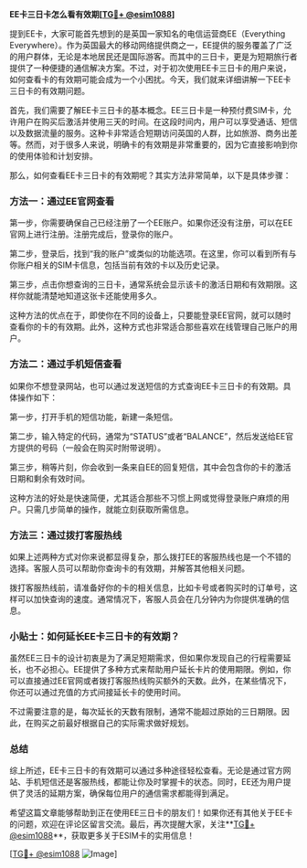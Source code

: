 **EE卡三日卡怎么看有效期[[TG💪+ @esim1088](https://t.me/s/esim1088)]**

提到EE卡，大家可能首先想到的是英国一家知名的电信运营商EE（Everything Everywhere）。作为英国最大的移动网络提供商之一，EE提供的服务覆盖了广泛的用户群体，无论是本地居民还是国际游客。而其中的三日卡，更是为短期旅行者提供了一种便捷的通信解决方案。不过，对于初次使用EE卡三日卡的用户来说，如何查看卡的有效期可能会成为一个小困扰。今天，我们就来详细讲解一下EE卡三日卡的有效期问题。

首先，我们需要了解EE卡三日卡的基本概念。EE三日卡是一种预付费SIM卡，允许用户在购买后激活并使用三天的时间。在这段时间内，用户可以享受通话、短信以及数据流量的服务。这种卡非常适合短期访问英国的人群，比如旅游、商务出差等。然而，对于很多人来说，明确卡的有效期是非常重要的，因为它直接影响到你的使用体验和计划安排。

那么，如何查看EE卡三日卡的有效期呢？其实方法非常简单，以下是具体步骤：

### 方法一：通过EE官网查看

第一步，你需要确保自己已经注册了一个EE账户。如果你还没有注册，可以在EE官网上进行注册。注册完成后，登录你的账户。

第二步，登录后，找到“我的账户”或类似的功能选项。在这里，你可以看到所有与你账户相关的SIM卡信息，包括当前有效的卡以及历史记录。

第三步，点击你想查询的三日卡，通常系统会显示该卡的激活日期和有效期限。这样你就能清楚地知道这张卡还能使用多久。

这种方法的优点在于，即使你在不同的设备上，只要能登录EE官网，就可以随时查看你的卡的有效期。此外，这种方式也非常适合那些喜欢在线管理自己账户的用户。

### 方法二：通过手机短信查看

如果你不想登录网站，也可以通过发送短信的方式查询EE卡三日卡的有效期。具体操作如下：

第一步，打开手机的短信功能，新建一条短信。

第二步，输入特定的代码，通常为“STATUS”或者“BALANCE”，然后发送给EE官方提供的号码（一般会在购买时附带说明）。

第三步，稍等片刻，你会收到一条来自EE的回复短信，其中会包含你的卡的激活日期和剩余有效时间。

这种方法的好处是快速简便，尤其适合那些不习惯上网或觉得登录账户麻烦的用户。只需几步简单的操作，就能立刻获取所需信息。

### 方法三：通过拨打客服热线

如果上述两种方式对你来说都显得复杂，那么拨打EE的客服热线也是一个不错的选择。客服人员可以帮助你查询卡的有效期，并解答其他相关问题。

拨打客服热线前，请准备好你的卡的相关信息，比如卡号或者购买时的订单号，这样可以加快查询的速度。通常情况下，客服人员会在几分钟内为你提供准确的信息。

### 小贴士：如何延长EE卡三日卡的有效期？

虽然EE三日卡的设计初衷是为了满足短期需求，但如果你发现自己的行程需要延长，也不必担心。EE提供了多种方式来帮助用户延长卡片的使用期限。例如，你可以直接通过EE官网或者拨打客服热线购买额外的天数。此外，在某些情况下，你还可以通过充值的方式间接延长卡的使用时间。

不过需要注意的是，每次延长的天数有限制，通常不能超过原始的三日期限。因此，在购买之前最好根据自己的实际需求做好规划。

### 总结

综上所述，EE卡三日卡的有效期可以通过多种途径轻松查看。无论是通过官方网站、手机短信还是客服热线，都能让你及时掌握卡的状态。同时，EE还为用户提供了灵活的延期方案，确保每位用户的通信需求都能得到满足。

希望这篇文章能够帮助到正在使用EE三日卡的朋友们！如果你还有其他关于EE卡的问题，欢迎在评论区留言交流。最后，再次提醒大家，关注**[TG💪+ @esim1088](https://t.me/s/esim1088)**，获取更多关于ESIM卡的实用信息！

[[TG💪+ @esim1088](https://t.me/s/esim1088) ![Image](https://i.postimg.cc/4NQfJmqS/Snipaste-2025-05-13-00-14-12.png)]